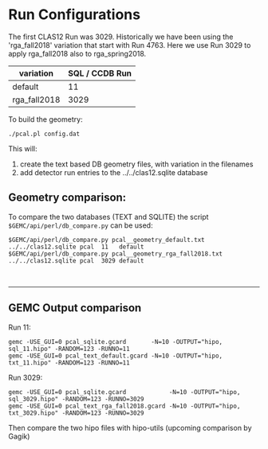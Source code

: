 # Run Configurations

The first CLAS12 Run was 3029. Historically we have been using the 'rga_fall2018' variation that start with Run 4763.
Here we use Run 3029 to apply rga_fall2018 also to rga_spring2018.

| variation    | SQL / CCDB Run | 
|--------------|----------------|
| default      | 11             | 
| rga_fall2018 | 3029           | 




To build the geometry:

````./pcal.pl config.dat````

This will:

1. create the text based DB geometry files, with variation in the filenames
2. add detector run entries to the ../../clas12.sqlite database


## Geometry comparison:

To compare the two databases (TEXT and SQLITE) the script ` $GEMC/api/perl/db_compare.py` can be used:

````
$GEMC/api/perl/db_compare.py pcal__geometry_default.txt      ../../clas12.sqlite pcal  11   default
$GEMC/api/perl/db_compare.py pcal__geometry_rga_fall2018.txt ../../clas12.sqlite pcal  3029 default
````

<br/>

---




## GEMC Output comparison

Run 11:

```
gemc -USE_GUI=0 pcal_sqlite.gcard       -N=10 -OUTPUT="hipo, sql_11.hipo" -RANDOM=123 -RUNNO=11  
gemc -USE_GUI=0 pcal_text_default.gcard -N=10 -OUTPUT="hipo, txt_11.hipo" -RANDOM=123 -RUNNO=11  
```

Run 3029:

```
gemc -USE_GUI=0 pcal_sqlite.gcard            -N=10 -OUTPUT="hipo, sql_3029.hipo" -RANDOM=123 -RUNNO=3029
gemc -USE_GUI=0 pcal_text_rga_fall2018.gcard -N=10 -OUTPUT="hipo, txt_3029.hipo" -RANDOM=123 -RUNNO=3029
```

Then compare the two hipo files with hipo-utils (upcoming comparison by Gagik)
